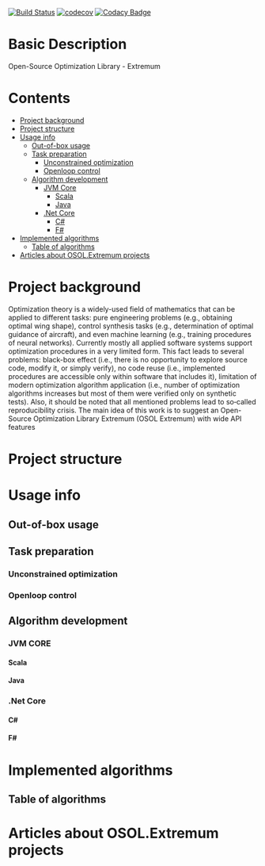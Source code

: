 [![Build Status](https://travis-ci.org/wol4aravio/OSOL.Extremum.svg?branch=master)](https://travis-ci.org/wol4aravio/OSOL.Extremum.svg?branch=master)
[![codecov](https://codecov.io/gh/wol4aravio/OSOL.Extremum/branch/master/graph/badge.svg)](https://codecov.io/gh/wol4aravio/OSOL.Extremum)
[![Codacy Badge](https://api.codacy.com/project/badge/Grade/6d29733e0b2d4faea9b99306ecff0f91)](https://www.codacy.com/app/wol4aravio/OSOL.Extremum?utm_source=github.com&amp;utm_medium=referral&amp;utm_content=wol4aravio/OSOL.Extremum&amp;utm_campaign=Badge_Grade)

# Basic Description
Open-Source Optimization Library - Extremum

# Contents
* [Project background](#project-background)
* [Project structure](#project-structure)
* [Usage info](#usage-info)
	* [Out-of-box usage](#out-of-box-usage)
	* [Task preparation](#task-preparation)
		* [Unconstrained optimization](#unconstrained-optimization)
		* [Openloop control](#openloop-control)
	* [Algorithm development](#algorithm-develoment)
		* [JVM Core](#jvm-core)
			* [Scala](#scala)
			* [Java](#java)
		* [.Net Core](#net-core)
			* [C#](#c)
			* [F#](#f)
* [Implemented algorithms](#implemented-algorithms)
	* [Table of algorithms](#table-of-algorithms)
* [Articles about OSOL.Extremum projects](#articles-about-osolextremum-projects)

# Project background
Optimization theory is a widely-used field of mathematics that can be applied to different tasks: pure engineering problems (e.g., obtaining optimal wing shape), control synthesis tasks (e.g., determination of optimal guidance of aircraft), and even machine learning (e.g., training procedures of neural networks). Currently mostly all applied software systems support optimization procedures in a very limited form. This fact leads to several problems: black-box effect (i.e., there is no opportunity to explore source code, modify it, or simply verify), no code reuse (i.e., implemented procedures are accessible only within software that includes it), limitation of modern optimization algorithm application (i.e., number of optimization algorithms increases but most of them were verified only on synthetic tests). Also, it should be noted that all mentioned problems lead to so‑called reproducibility crisis. The main idea of this work is to suggest an Open-Source Optimization Library Extremum (OSOL Extremum) with wide API features 

# Project structure

# Usage info

## Out-of-box usage

## Task preparation

### Unconstrained optimization

### Openloop control

## Algorithm development

### JVM CORE

#### Scala

#### Java

### .Net Core

#### C\#

#### F\#

# Implemented algorithms

## Table of algorithms

# Articles about OSOL.Extremum projects
